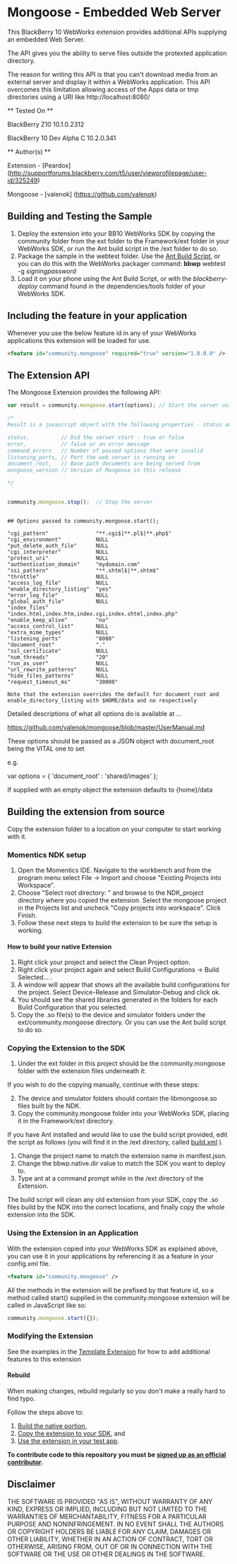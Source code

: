 Mongoose - Embedded Web Server
==============================

This BlackBerry 10 WebWorks extension provides additional APIs supplying an embedded Web Server.

The API gives you the ability to serve files outside the protexted application directory.

The reason for writing this API is that you can't download media from an external server and display it within a WebWorks application. 
This API overcomes this limitation allowing access of the Apps data or tmp directories using a URI like http://localhost:8080/

** Tested On **

BlackBerry Z10 10.1.0.2312

BlackBerry 10 Dev Alpha C 10.2.0.341

** Author(s) **

Extension - [Peardox] (http://supportforums.blackberry.com/t5/user/viewprofilepage/user-id/325249)

Mongoose - [valenok] (https://github.com/valenok)

## Building and Testing the Sample

1. Deploy the extension into your BB10 WebWorks SDK by copying the community folder from the ext folder to the Framework/ext folder in your WebWorks SDK, or run the Ant build script in the /ext folder to do so.
2. Package the sample in the webtest folder. Use the [Ant Build Script](https://github.com/blackberry/BB10-WebWorks-Community-Samples/tree/master/Ant-Build-Script), or you can do this with the WebWorks packager command:
	__bbwp__ webtest -g _signingpassword_
3. Load it on your phone using the Ant Build Script, or with the _blackberry-deploy_ command found in the dependencies/tools folder of your WebWorks SDK.

## Including the feature in your application
Whenever you use the below feature id in any of your WebWorks applications this extension will be loaded for use.
```xml
<feature id="community.mongoose" required="true" version="1.0.0.0" />
```

## The Extension API
The Mongoose Extension provides the following API:

```javascript
var result = community.mongoose.start(options); // Start the server using the defined options (see below)

/*
Result is a javascript object with the following properties - status and error are always returned the rest depend on circumstances

status,          // Did the server start - true or false
error,           // false or an error message
command_errors   // Number of passed options that were invalid
listening_ports, // Port the web server is running on
document_root,   // Base path documents are being served from
mongoose_version // Version of Mongoose in this release

*/
```

```javascript

community.mongoose.stop();  // Stop the server

```

```

## Options passed to community.mongoose.start();

"cgi_pattern"               "**.cgi$|**.pl$|**.php$"
"cgi_environment"           NULL
"put_delete_auth_file"      NULL
"cgi_interpreter"           NULL
"protect_uri"               NULL
"authentication_domain"     "mydomain.com"
"ssi_pattern"               "**.shtml$|**.shtm$"
"throttle"                  NULL
"access_log_file"           NULL
"enable_directory_listing"  "yes"
"error_log_file"            NULL
"global_auth_file"          NULL
"index_files"               "index.html,index.htm,index.cgi,index.shtml,index.php"
"enable_keep_alive"         "no"
"access_control_list"       NULL
"extra_mime_types"          NULL
"listening_ports"           "8080"
"document_root"             "."
"ssl_certificate"           NULL
"num_threads"               "20"
"run_as_user"               NULL
"url_rewrite_patterns"      NULL
"hide_files_patterns"       NULL
"request_timeout_ms"        "30000"

Note that the extension overrides the default for document_root and enable_directory_listing with $HOME/data and no respectively

```

Detailed descriptions of what all options do is available at ...

https://github.com/valenok/mongoose/blob/master/UserManual.md

These options should be passed as a JSON object with document_root being the VITAL one to set

e.g.

var options = { 'document_root' : 'shared/images' };

If supplied with an empty object the extension defaults to {home}/data

## Building the extension from source

Copy the extension folder to a location on your computer to start working with it.

### Momentics NDK setup

1. Open the Momentics IDE. Navigate to the workbench and from the program menu
select File -> Import and choose "Existing Projects into Workspace".
2. Choose "Select root directory: " and browse to the NDK_project directory where you copied the extension. Select the mongoose project in the Projects list and uncheck "Copy projects into workspace". Click Finish.
3. Follow these next steps to build the extension to be sure the setup is working.

#### How to build your native Extension</a>

1. Right click your project and select the Clean Project option.
2. Right click your project again and select Build Configurations -> Build Selected... .
3. A window will appear that shows all the available build configurations
for the project. Select Device-Release and Simulator-Debug and click ok.
4. You should see the shared libraries generated in the folders for each Build Configuration that you selected.
5. Copy the .so file(s) to the device and simulator folders under the ext/community.mongoose directory. Or you can use the Ant build script to do so.

### Copying the Extension to the SDK</a>

1. Under the ext folder in this project should be the community.mongoose folder with the extension files underneath it:

If you wish to do the copying manually, continue with these steps:

2. The device and simulator folders should contain the libmongoose.so files built by the NDK.
3. Copy the community.mongoose folder into your WebWorks SDK, placing it in the Framework/ext directory.

If you have Ant installed and would like to use the build script provided, edit the script as follows (you will find it in the /ext directory, called [build.xml](https://github.com/blackberry/WebWorks-Community-APIs/tree/master/BB10/mongoose/ext/build.xml) ).

1. Change the project name to match the extension name in manifest.json.
2. Change the bbwp.native.dir value to match the SDK you want to deploy to.
3. Type ant at a command prompt while in the /ext directory of the Extension. 

The build script will clean any old extension from your SDK, copy the .so files build by the NDK into the correct locations, and finally copy the whole extension into the SDK.

### Using the Extension in an Application</a>

With the extension copied into your WebWorks SDK as explained above, you can use it in your applications by referencing it as a feature in your config.xml file. 

```xml
<feature id="community.mongoose" />
```

All the methods in the extension will be prefixed by that feature id, so a method called start() supplied in the community.mongoose extension will be called in JavaScript like so:

```javascript
community.mongoose.start({});
```

### Modifying the Extension

See the examples in the [Template Extension](https://github.com/blackberry/WebWorks-Community-APIs/blob/master/BB10/Template) for how to add additional features to this extension

#### Rebuild 
When making changes, rebuild regularly so you don't make a really hard to find typo.

Follow the steps above to:
1. [Build the native portion](#how-to-build-your-native-extension),
2. [Copy the extension to your SDK](#copying-the-extension-to-the-sdk), and
3. [Use the extension in your test app](#using-the-extension-in-an-application).


**To contribute code to this repository you must be [signed up as an official contributor](http://blackberry.github.com/howToContribute.html).**

## Disclaimer

THE SOFTWARE IS PROVIDED "AS IS", WITHOUT WARRANTY OF ANY KIND, EXPRESS OR IMPLIED, INCLUDING BUT NOT LIMITED TO THE WARRANTIES OF MERCHANTABILITY, FITNESS FOR A PARTICULAR PURPOSE AND NONINFRINGEMENT. IN NO EVENT SHALL THE AUTHORS OR COPYRIGHT HOLDERS BE LIABLE FOR ANY CLAIM, DAMAGES OR OTHER LIABILITY, WHETHER IN AN ACTION OF CONTRACT, TORT OR OTHERWISE, ARISING FROM, OUT OF OR IN CONNECTION WITH THE SOFTWARE OR THE USE OR OTHER DEALINGS IN THE SOFTWARE.